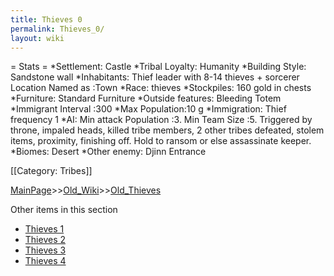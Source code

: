 ```yaml
---
title: Thieves 0
permalink: Thieves_0/
layout: wiki
---
```

= Stats =
*Settlement: Castle 
*Tribal Loyalty: Humanity
*Building Style: Sandstone wall
*Inhabitants: Thief leader with 8-14 thieves + sorcerer
 Location Named as :Town
*Race: thieves
*Stockpiles: 160 gold in chests
*Furniture: Standard Furniture
*Outside features: Bleeding Totem 
*Immigrant Interval :300 
*Max Population:10 g
*Immigration: Thief frequency 1
*AI: Min attack Population :3. Min Team Size :5. Triggered by throne, impaled heads, killed tribe members, 2 other tribes defeated, stolem items, proximity, finishing off. Hold to ransom or else assassinate keeper.
*Biomes: Desert 
*Other enemy: Djinn Entrance

[[Category: Tribes]]

[MainPage](/keeperrl_wiki/ "wikilink")>>[Old_Wiki](/keeperrl_wiki/Old_Wiki "wikilink")>>[Old_Thieves](/keeperrl_wiki/Old_Thieves "wikilink")

Other items in this section
-    [Thieves 1](/keeperrl_wiki/Thieves_1 "wikilink")
-    [Thieves 2](/keeperrl_wiki/Thieves_2 "wikilink")
-    [Thieves 3](/keeperrl_wiki/Thieves_3 "wikilink")
-    [Thieves 4](/keeperrl_wiki/Thieves_4 "wikilink")
